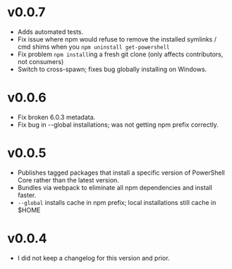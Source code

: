 # v0.0.7

* Adds automated tests.
* Fix issue where npm would refuse to remove the installed symlinks / cmd shims when you `npm uninstall get-powershell`
* Fix problem `npm install`ing a fresh git clone (only affects contributors, not consumers)
* Switch to cross-spawn; fixes bug globally installing on Windows.

# v0.0.6

* Fix broken 6.0.3 metadata.
* Fix bug in --global installations; was not getting npm prefix correctly.

# v0.0.5

* Publishes tagged packages that install a specific version of PowerShell Core rather than the latest version.
* Bundles via webpack to eliminate all npm dependencies and install faster.
* `--global` installs cache in npm prefix; local installations still cache in $HOME

# v0.0.4

* I did not keep a changelog for this version and prior.
